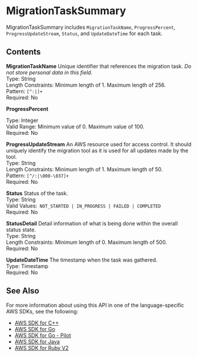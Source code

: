 # MigrationTaskSummary<a name="API_MigrationTaskSummary"></a>

MigrationTaskSummary includes `MigrationTaskName`, `ProgressPercent`, `ProgressUpdateStream`, `Status`, and `UpdateDateTime` for each task\.

## Contents<a name="API_MigrationTaskSummary_Contents"></a>

 **MigrationTaskName**   <a name="migrationhub-Type-MigrationTaskSummary-MigrationTaskName"></a>
Unique identifier that references the migration task\. *Do not store personal data in this field\.*   
Type: String  
Length Constraints: Minimum length of 1\. Maximum length of 256\.  
Pattern: `[^:|]+`   
Required: No

 **ProgressPercent**   <a name="migrationhub-Type-MigrationTaskSummary-ProgressPercent"></a>
  
Type: Integer  
Valid Range: Minimum value of 0\. Maximum value of 100\.  
Required: No

 **ProgressUpdateStream**   <a name="migrationhub-Type-MigrationTaskSummary-ProgressUpdateStream"></a>
An AWS resource used for access control\. It should uniquely identify the migration tool as it is used for all updates made by the tool\.  
Type: String  
Length Constraints: Minimum length of 1\. Maximum length of 50\.  
Pattern: `[^/:|\000-\037]+`   
Required: No

 **Status**   <a name="migrationhub-Type-MigrationTaskSummary-Status"></a>
Status of the task\.  
Type: String  
Valid Values:` NOT_STARTED | IN_PROGRESS | FAILED | COMPLETED`   
Required: No

 **StatusDetail**   <a name="migrationhub-Type-MigrationTaskSummary-StatusDetail"></a>
Detail information of what is being done within the overall status state\.  
Type: String  
Length Constraints: Minimum length of 0\. Maximum length of 500\.  
Required: No

 **UpdateDateTime**   <a name="migrationhub-Type-MigrationTaskSummary-UpdateDateTime"></a>
The timestamp when the task was gathered\.  
Type: Timestamp  
Required: No

## See Also<a name="API_MigrationTaskSummary_SeeAlso"></a>

For more information about using this API in one of the language\-specific AWS SDKs, see the following:
+  [AWS SDK for C\+\+](https://docs.aws.amazon.com/goto/SdkForCpp/AWSMigrationHub-2017-05-31/MigrationTaskSummary) 
+  [AWS SDK for Go](https://docs.aws.amazon.com/goto/SdkForGoV1/AWSMigrationHub-2017-05-31/MigrationTaskSummary) 
+  [AWS SDK for Go \- Pilot](https://docs.aws.amazon.com/goto/SdkForGoPilot/AWSMigrationHub-2017-05-31/MigrationTaskSummary) 
+  [AWS SDK for Java](https://docs.aws.amazon.com/goto/SdkForJava/AWSMigrationHub-2017-05-31/MigrationTaskSummary) 
+  [AWS SDK for Ruby V2](https://docs.aws.amazon.com/goto/SdkForRubyV2/AWSMigrationHub-2017-05-31/MigrationTaskSummary) 